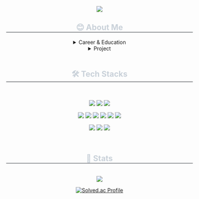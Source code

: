 <div align= "center">
    <img src="https://capsule-render.vercel.app/api?type=transparent&color=000000&height=180&text=Welcome%20to%20CS's%20GitHub&animation=fadeIn&fontColor=87CEEB&fontSize=50" />
</div>
<div align= "center">
  <h2 style="border-bottom: 1px solid #21262d; color: #c9d1d9;"> 😊 About Me </h2> 
  <details>
  <summary>Career & Education</summary>
    <br>
  <table>
    <tr>
      <th>Period</th>
      <th>Name</th>
      <th>organization</th>
    </tr>
    <tr>
      <td>2024.11 ~ 2025.03</td>
      <td>Programmers BackEnd DevCourse</td>
      <td>Programmers</td>
    </tr>
    <tr>
      <td>2023.12 ~ 2024.08</td>
      <td>K-Digital Training Fullstack Web Developer</td>
      <td>Korea IT Academy</td>
    </tr>
  </table>
  </details>
  <details>
  <summary>Project</summary>
    <br>
  <table>
    <tr>
      <th>Period</th>
      <th>Name</th>
      <th>description</th>
      <th>repository</th>
    </tr>
    <tr>
      <td>2025.06 ~ ing</td>
      <td>PhotoMaster</td>
      <td>Platform for photography and photo booking</td>
      <td><a href="https://github.com/ku-ocs/photomaster">PhotoMaster</td>
    </tr>
    <tr>
      <td>2025.02 ~ 2025.03</td>
      <td>EarthTalk</td>
      <td>Discussion platform for news and issues</td>
      <td><a href="https://github.com/ku-ocs/EarthTalk">EarthTalk</td>
    </tr>
    <tr>
      <td>2024.12 ~ 2025.01</td>
      <td>BestMe</td>
      <td>Personal Color analysis by AI service</td>
      <td><a href="https://github.com/ku-ocs/BestMe">BestMe</a></td>
    </tr>
  </table>
  </details>

  
  <br>
<div align= "center">
  <h2 style="border-bottom: 1px solid #21262d; color: #c9d1d9;"> 🛠️ Tech Stacks </h2> 
  <br>

<p>
  <img src="https://img.shields.io/badge/HTML5-E34F26?style=for-the-badge&logo=html5&logoColor=white"/>
  <img src="https://img.shields.io/badge/CSS3-1572B6?style=for-the-badge&logo=css3&logoColor=white"/>
  <img src="https://img.shields.io/badge/JavaScript-F7DF1E?style=for-the-badge&logo=javascript&logoColor=white"/>
</p>
<p>
  <img src="https://img.shields.io/badge/Java-b07219?style=for-the-badge&logoColor=white"/>
  <img src="https://img.shields.io/badge/Spring Boot-6DB33F?style=for-the-badge&logo=springboot&logoColor=white"/>
  <img src="https://img.shields.io/badge/Spring Data JPA-6DB33F?style=for-the-badge&logoColor=white"/>
  <img src="https://img.shields.io/badge/gradle-02303A?style=for-the-badge&logo=gradle&logoColor=white">
  <img src="https://img.shields.io/badge/MySQL-4479A1?style=for-the-badge&logo=mysql&logoColor=white"/>
  <img src="https://img.shields.io/badge/mariaDB-003545?style=for-the-badge&logo=mariaDB&logoColor=white">
</p>
<p>
  <img src="https://img.shields.io/badge/Git-F05032?style=for-the-badge&logo=git&logoColor=white"/>
  <img src="https://img.shields.io/badge/GitHub-181717?style=for-the-badge&logo=github&logoColor=white"/>
  <img src="https://img.shields.io/badge/Notion-000000?style=for-the-badge&logo=notion&logoColor=white"/>
</p>

  <br>
<div align= "center">
  <h2 style="border-bottom: 1px solid #21262d; color: #c9d1d9;"> 🔎 Stats </h2> 
  <br>

<div align="center">
    <img src="http://github-profile-summary-cards.vercel.app/api/cards/profile-details?username=ku-ocs&theme=tokyonight" />
</div>

[![Solved.ac Profile](http://mazassumnida.wtf/api/v2/generate_badge?boj=ku_ocs_94)](https://solved.ac/ku_ocs_94/)

</div>
